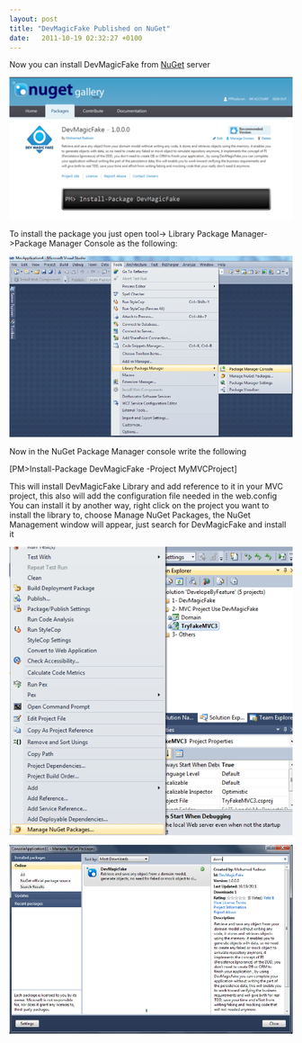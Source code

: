 ```yaml
---
layout: post
title: "DevMagicFake Published on NuGet"
date:   2011-10-19 02:32:27 +0100
---
```


Now you can install DevMagicFake from
[NuGet](http://nuget.org/ "NuGet website") server

[![DevMagicFake on NuGet website](/assets/images/2011/10/DevMagicFake-on-NuGet-website-1024x514.png)](http://nuget.org/List/Packages/DevMagicFake) 

To install the package you just open tool-\> Library Package Manager-\>Package
Manager Console as the following: 

[![Open NuGet Console](/assets/images/2011/10/Open-NuGet-Console.png)](/assets/images/2011/10/Open-NuGet-Console.png)

Now in the NuGet Package Manager console write the following

[PM\>Install-Package DevMagicFake -Project MyMVCProject]

This will install DevMagicFake Library and add reference to it in your
MVC project, this also will add the configuration file needed in the
web.config You can install it by another way, right click on the project
you want to install the library to, choose Manage NuGet Packages, the
NuGet Management window will appear, just search for DevMagicFake and
install it 

[![Open NuGet Manage Packages](/assets/images/2011/10/Open-NuGet-Manage-Packages.png)](/assets/images/2011/10/Open-NuGet-Manage-Packages.png)

[![Manage NuGet Packages](/assets/images/2011/10/Manage-NuGet-Packages.png)](/assets/images/2011/10/Manage-NuGet-Packages.png)

